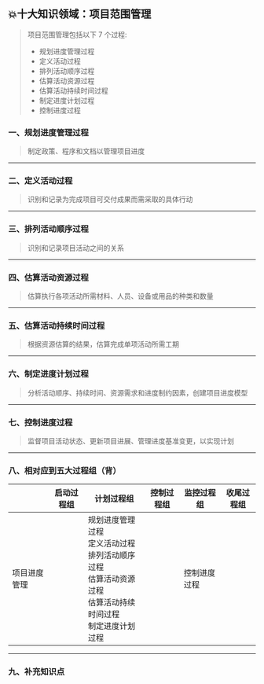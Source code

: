 ## 💥十大知识领域：项目范围管理

> 项目范围管理包括以下 7 个过程:
>
> * 规划进度管理过程
> * 定义活动过程
> * 排列活动顺序过程
> * 估算活动资源过程
> * 估算活动持续时间过程
> * 制定进度计划过程
> * 控制进度过程

### 一、规划进度管理过程

> 制定政策、程序和文档以管理项目进度

<hr/>

### 二、定义活动过程

> 识别和记录为完成项目可交付成果而需采取的具体行动

<hr/>

### 三、排列活动顺序过程

> 识别和记录项目活动之间的关系

<hr/>

### 四、估算活动资源过程

> 估算执行各项活动所需材料、人员、设备或用品的种类和数量

<hr/>

### 五、估算活动持续时间过程

> 根据资源估算的结果，估算完成单项活动所需工期

<hr/>

### 六、制定进度计划过程

> 分析活动顺序、持续时间、资源需求和进度制约因素，创建项目进度模型

<hr/>

### 七、控制进度过程

> 监督项目活动状态、更新项目进展、管理进度基准变更，以实现计划

<hr/>

### 八、相对应到五大过程组（背）

|              | 启动过程组 | 计划过程组                                                   | 控制过程组 | 监控过程组   | 收尾过程组 |
| ------------ | ---------- | ------------------------------------------------------------ | ---------- | ------------ | ---------- |
| 项目进度管理 |            | 规划进度管理过程<br/>定义活动过程<br/>排列活动顺序过程<br/>估算活动资源过程<br/>估算活动持续时间过程<br/>制定进度计划过程 |            | 控制进度过程 |            |

<hr/>

### 九、补充知识点


